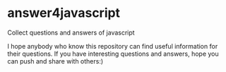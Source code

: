 answer4javascript
=================

Collect questions and answers of javascript

I hope anybody who know this repository can find useful information for their questions.
If you have interesting questions and answers, hope you can push and share with others:)
